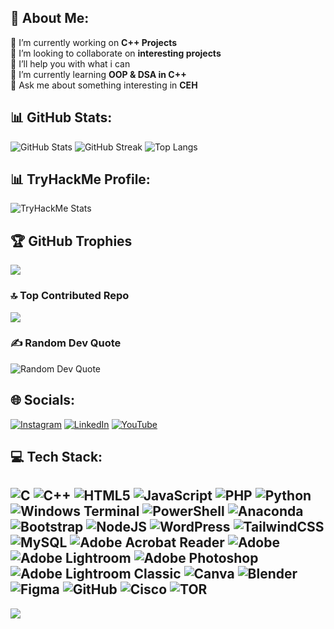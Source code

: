 ## 💫 About Me:
🔭 I’m currently working on <b>C++ Projects</b><br>👯 I’m looking to collaborate on <b>interesting projects</b><br>🤝 I’ll help you with what i can<br>🌱 I’m currently learning <b>OOP & DSA in C++</b><br>💬 Ask me about something interesting in <b>CEH</b>

## 📊 GitHub Stats:
![GitHub Stats](https://github-readme-stats.vercel.app/api?username=evilurl&theme=vue-dark&hide_border=false&include_all_commits=false&count_private=false&card_width=495)
![GitHub Streak](https://github-readme-streak-stats.herokuapp.com/?user=evilurl&theme=vue-dark&hide_border=false)
![Top Langs](https://github-readme-stats.vercel.app/api/top-langs/?username=evilurl&theme=vue-dark&hide_border=false&include_all_commits=false&count_private=false&layout=compact&card_width=495)

## 📊 TryHackMe Profile:
![TryHackMe Stats](https://tryhackme.com/api/v2/badges/public-profile?userPublicId=2314845)

## 🏆 GitHub Trophies
![](https://github-profile-trophy.vercel.app/?username=evilurl&theme=gruvbox&no-frame=false&no-bg=false&margin-w=4)

### 🔝 Top Contributed Repo
![](https://github-contributor-stats.vercel.app/api?username=evilurl&limit=5&theme=vue-dark&combine_all_yearly_contributions=true)

### ✍️ Random Dev Quote
![Random Dev Quote](https://quotes-github-readme.vercel.app/api?type=horizontal&theme=radical&width=495)

## 🌐 Socials:
[![Instagram](https://img.shields.io/badge/Instagram-%23E4405F.svg?logo=Instagram&logoColor=white)](https://instagram.com/mhassanraza117) [![LinkedIn](https://img.shields.io/badge/LinkedIn-%230077B5.svg?logo=linkedin&logoColor=white)](https://linkedin.com/in/mhassanraza117) [![YouTube](https://img.shields.io/badge/YouTube-%23FF0000.svg?logo=YouTube&logoColor=white)](https://youtube.com/@UCrwVewbFIYHNv4y19_Uvs3g) 

## 💻 Tech Stack:
![C](https://img.shields.io/badge/c-%2300599C.svg?style=plastic&logo=c&logoColor=white) ![C++](https://img.shields.io/badge/c++-%2300599C.svg?style=plastic&logo=c%2B%2B&logoColor=white) ![HTML5](https://img.shields.io/badge/html5-%23E34F26.svg?style=plastic&logo=html5&logoColor=white) ![JavaScript](https://img.shields.io/badge/javascript-%23323330.svg?style=plastic&logo=javascript&logoColor=%23F7DF1E) ![PHP](https://img.shields.io/badge/php-%23777BB4.svg?style=plastic&logo=php&logoColor=white) ![Python](https://img.shields.io/badge/python-3670A0?style=plastic&logo=python&logoColor=ffdd54) ![Windows Terminal](https://img.shields.io/badge/Windows%20Terminal-%234D4D4D.svg?style=plastic&logo=windows-terminal&logoColor=white) ![PowerShell](https://img.shields.io/badge/PowerShell-%235391FE.svg?style=plastic&logo=powershell&logoColor=white) ![Anaconda](https://img.shields.io/badge/Anaconda-%2344A833.svg?style=plastic&logo=anaconda&logoColor=white) ![Bootstrap](https://img.shields.io/badge/bootstrap-%238511FA.svg?style=plastic&logo=bootstrap&logoColor=white) ![NodeJS](https://img.shields.io/badge/node.js-6DA55F?style=plastic&logo=node.js&logoColor=white) ![WordPress](https://img.shields.io/badge/WordPress-%23117AC9.svg?style=plastic&logo=WordPress&logoColor=white) ![TailwindCSS](https://img.shields.io/badge/tailwindcss-%2338B2AC.svg?style=plastic&logo=tailwind-css&logoColor=white) ![MySQL](https://img.shields.io/badge/mysql-4479A1.svg?style=plastic&logo=mysql&logoColor=white) ![Adobe Acrobat Reader](https://img.shields.io/badge/Adobe%20Acrobat%20Reader-EC1C24.svg?style=plastic&logo=Adobe%20Acrobat%20Reader&logoColor=white) ![Adobe](https://img.shields.io/badge/adobe-%23FF0000.svg?style=plastic&logo=adobe&logoColor=white) ![Adobe Lightroom](https://img.shields.io/badge/Adobe%20Lightroom-31A8FF.svg?style=plastic&logo=Adobe%20Lightroom&logoColor=white) ![Adobe Photoshop](https://img.shields.io/badge/adobe%20photoshop-%2331A8FF.svg?style=plastic&logo=adobe%20photoshop&logoColor=white) ![Adobe Lightroom Classic](https://img.shields.io/badge/Adobe%20Lightroom%20Classic-31A8FF.svg?style=plastic&logo=Adobe%20Lightroom%20Classic&logoColor=white) ![Canva](https://img.shields.io/badge/Canva-%2300C4CC.svg?style=plastic&logo=Canva&logoColor=white) ![Blender](https://img.shields.io/badge/blender-%23F5792A.svg?style=plastic&logo=blender&logoColor=white) ![Figma](https://img.shields.io/badge/figma-%23F24E1E.svg?style=plastic&logo=figma&logoColor=white) ![GitHub](https://img.shields.io/badge/github-%23121011.svg?style=plastic&logo=github&logoColor=white) ![Cisco](https://img.shields.io/badge/cisco-%23049fd9.svg?style=plastic&logo=cisco&logoColor=black) ![TOR](https://img.shields.io/badge/tor-%237E4798.svg?style=plastic&logo=tor-project&logoColor=white)
---
[![](https://visitcount.itsvg.in/api?id=evilurl&icon=5&color=0)](https://visitcount.itsvg.in)

<!-- Proudly created with GPRM ( https://gprm.itsvg.in ) -->
